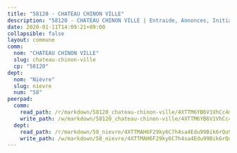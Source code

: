 ```yaml
---
title: "58120 - CHATEAU CHINON VILLE"
description: "58120 - CHATEAU CHINON VILLE | Entraide, Annonces, Initiatives"
date: 2020-01-11T14:09:21+09:00
collapsible: false
layout: commune
comm:
  nom: "CHATEAU CHINON VILLE"
  slug: chateau-chinon-ville
  cp: "58120"
dept:
  nom: "Nièvre"
  slug: nievre
  num: "58"
peerpad:
  comm:
    read_path: /r/markdown/58120_chateau-chinon-ville/4XTTM6YB6V1VhCc4mvLKkyFzWrBhuVyCYhSbTe1UT9vyYgFEh
    write_path: /w/markdown/58120_chateau-chinon-ville/4XTTM6YB6V1VhCc4mvLKkyFzWrBhuVyCYhSbTe1UT9vyYgFEh-K3TgUzEeUHY79jAPDZtLG2wz8YKdEwudHD9hyCwjAqnESo68zKcMPJrRLua9whQJGyzX6Tj7ko4teafMkfudYkY2vVVuuB7Csivf1pyTTVm2YpESRFD27ivwgz2cuKkDcvGLuYRX
  dept:
    read_path: /r/markdown/58_nievre/4XTTMAH6F29ky6C7h4sa4Edu99Bik6rQu9XbiuBD1DvLw22pb
    write_path: /w/markdown/58_nievre/4XTTMAH6F29ky6C7h4sa4Edu99Bik6rQu9XbiuBD1DvLw22pb-K3TgUtHs3LnA4VP5N1eQxK9UkiWFz8M5ZP7N97wnUEM9Wfw65apM3LnvEX8HhP2Sd27LDh5t4GgmkbGDUaCqpnkD9BJGbaMbkS8idf1DYkYaRo6rACHXiR4PjahH89PiAFqFL3Lf
---
```



